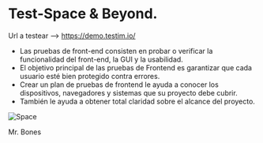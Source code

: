 # Test-Space & Beyond.

Url a testear --> https://demo.testim.io/

- Las pruebas de front-end consisten en probar o verificar la funcionalidad del front-end, la GUI y la usabilidad.
- El objetivo principal de las pruebas de Frontend es garantizar que cada usuario esté bien protegido contra errores.
- Crear un plan de pruebas de frontend le ayuda a conocer los dispositivos, navegadores y sistemas que su proyecto debe cubrir.
- También le ayuda a obtener total claridad sobre el alcance del proyecto.

![Space](https://github.com/Hotbones/Space-Beyond/assets/105388226/ad3bc8a4-eb50-4796-a806-c564f2f96b0f)


Mr. Bones



